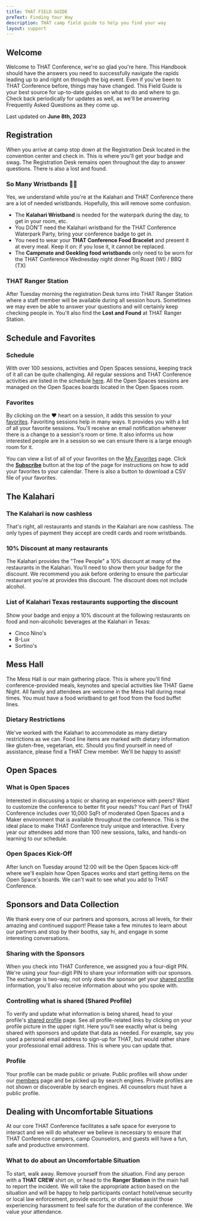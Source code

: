 ```yaml
---
title: THAT FIELD GUIDE
preText: Finding Your Way
description: THAT camp field guide to help you find your way
layout: support
---
```


<div class="max-w-prose mx-auto">
  <div class= "prose prose-lg text-gray-500">

## Welcome

Welcome to THAT Conference, we're so glad you're here. This Handbook should have the answers you need to successfully navigate the rapids leading up to and right on through the big event. Even if you've been to THAT Conference before, things may have changed. This Field Guide is your best source for up-to-date guides on what to do and where to go. Check back periodically for updates as well, as we'll be answering Frequently Asked Questions as they come up.

Last updated on **June 8th, 2023**

## Registration

When you arrive at camp stop down at the Registration Desk located in the convention center and check in. This is where you'll get your badge and swag. The Registration Desk remains open throughout the day to answer questions. There is also a lost and found.

### So Many Wristbands 😵‍💫

Yes, we understand while you're at the Kalahari and THAT Conference there are a lot of needed wristbands. Hopefully, this will remove some confusion.

- The **Kalahari Wristband** is needed for the waterpark during the day, to get in your room, etc.
- You DON'T need the Kalahari wristband for the THAT Conference Waterpark Party, bring your conference badge to get in.
- You need to wear your **THAT Conference Food Bracelet** and present it at every meal. Keep it on: if you lose it, it cannot be replaced.
- The **Campmate and Geekling food wristbands** only need to be worn for the THAT Conference Wednesday night dinner Pig Roast (WI) / BBQ (TX)

### THAT Ranger Station

After Tuesday morning the registration Desk turns into THAT Ranger Station where a staff member will be available during all session hours. Sometimes we may even be able to answer your questions and will certainly keep checking people in. You'll also find the **Lost and Found** at THAT Ranger Station.

## Schedule and Favorites

### Schedule

With over 100 sessions, activities and Open Spaces sessions, keeping track of it all can be quite challenging. All regular sessions and THAT Conference activities are listed in the schedule [here](/activities/). All the Open Spaces sessions are managed on the Open Spaces boards located in the Open Spaces room.

### Favorites

By clicking on the ❤️ heart on a session, it adds this session to your [favorites](/my/favorites/). Favoriting sessions help in many ways. It provides you with a list of all your favorite sessions. You'll receive an email notification whenever there is a change to a session's room or time. It also informs us how interested people are in a session so we can ensure there is a large enough room for it.

You can view a list of all of your favorites on the [My Favorites](/my/favorites/) page. Click the **[Subscribe](/support/my-favorites-icalendar/)** button at the top of the page for instructions on how to add your favorites to your calendar. There is also a button to download a CSV file of your favorites.

## The Kalahari

### The Kalahari is now cashless

That's right, all restaurants and stands in the Kalahari are now cashless. The only types of payment they accept are credit cards and room wristbands.

### 10% Discount at many restaurants

The Kalahari provides the "Tree People" a 10% discount at many of the restaurants in the Kalahari. You'll need to show them your badge for the discount. We recommend you ask before ordering to ensure the particular restaurant you're at provides this discount. The discount does not include alcohol.

### List of Kalahari Texas restaurants supporting the discount

Show your badge and enjoy a 10% discount at the following restaurants on food and non-alcoholic beverages at the Kalahari in Texas:

- Cinco Nino's
- B-Lux
- Sortino's

## Mess Hall

The Mess Hall is our main gathering place. This is where you'll find conference-provided meals, keynotes and special activities like THAT Game Night. All family and attendees are welcome in the Mess Hall during meal times. You must have a food wristband to get food from the food buffet lines.

### Dietary Restrictions

We've worked with the Kalahari to accommodate as many dietary restrictions as we can. Food line items are marked with dietary information like gluten-free, vegetarian, etc. Should you find yourself in need of assistance, please find a THAT Crew member. We'll be happy to assist!

## Open Spaces

### What is Open Spaces

Interested in discussing a topic or sharing an experience with peers? Want to customize the conference to better fit your needs? You can! Part of THAT Conference includes over 10,000 SqFt of moderated Open Spaces and a Maker environment that is available throughout the conference. This is the ideal place to make THAT Conference truly unique and interactive. Every year our attendees add more than 100 new sessions, talks, and hands-on learning to our schedule.

### Open Spaces Kick-Off

After lunch on Tuesday around 12:00 will be the Open Spaces kick-off where we'll explain how Open Spaces works and start getting items on the Open Space's boards. We can't wait to see what you add to THAT Conference.

## Sponsors and Data Collection

We thank every one of our partners and sponsors, across all levels, for their amazing and continued support! Please take a few minutes to learn about our partners and stop by their booths, say hi, and engage in some interesting conversations.

### Sharing with the Sponsors

When you check into THAT Conference, we assigned you a four-digit PIN. We're using your four-digit PIN to share your information with our sponsors. The exchange is two-way, not only does the sponsor get your [shared profile](/my/profiles/shared/) information, you'll also receive information about who you spoke with.

### Controlling what is shared (Shared Profile)

To verify and update what information is being shared, head to your profile's [shared profile](/my/profiles/shared/) page. See all profile-related links by clicking on your profile picture in the upper right. Here you'll see exactly what is being shared with sponsors and update that data as needed. For example, say you used a personal email address to sign-up for THAT, but would rather share your professional email address. This is where you can update that.

### Profile

Your profile can be made public or private. Public profiles will show under our [members]('/members/') page and be picked up by search engines. Private profiles are not shown or discoverable by search engines. All counselors must have a public profile.

## Dealing with Uncomfortable Situations

At our core THAT Conference facilitates a safe space for everyone to interact and we will do whatever we believe is necessary to ensure that THAT Conference campers, camp Counselors, and guests will have a fun, safe and productive environment.

### What to do about an Uncomfortable Situation

To start, walk away. Remove yourself from the situation. Find any person with a **THAT CREW** shirt on, or head to the **Ranger Station** in the main hall to report the incident. We will take the appropriate action based on the situation and will be happy to help participants contact hotel/venue security or local law enforcement, provide escorts, or otherwise assist those experiencing harassment to feel safe for the duration of the conference. We value your attendance.

 </div>
</div>

